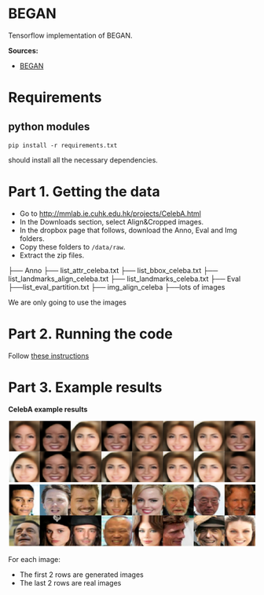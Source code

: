 # BEGAN

Tensorflow implementation of BEGAN.

**Sources:**

- [BEGAN](https://arxiv.org/pdf/1703.10717.pdf)

# Requirements

## python modules

    pip install -r requirements.txt

should install all the necessary dependencies.

# Part 1. Getting the data

- Go to http://mmlab.ie.cuhk.edu.hk/projects/CelebA.html
- In the Downloads section, select Align&Cropped images.
- In the dropbox page that follows, download the Anno, Eval and Img folders.
- Copy these folders to `/data/raw`.
- Extract the zip files.

├── Anno
    ├── list_attr_celeba.txt
    ├── list_bbox_celeba.txt
    ├── list_landmarks_align_celeba.txt
    ├── list_landmarks_celeba.txt
├── Eval
    ├──list_eval_partition.txt
├── img_align_celeba
    ├──lots of images

We are only going to use the images

# Part 2. Running the code

Follow [these instructions](https://github.com/tdeboissiere/DeepLearningImplementations/tree/master/BEGAN/src/model)

# Part 3. Example results

**CelebA example results**

![figure](./figures/celeba_samples.png)

For each image:

- The first 2 rows are generated images
- The last 2 rows are real images


